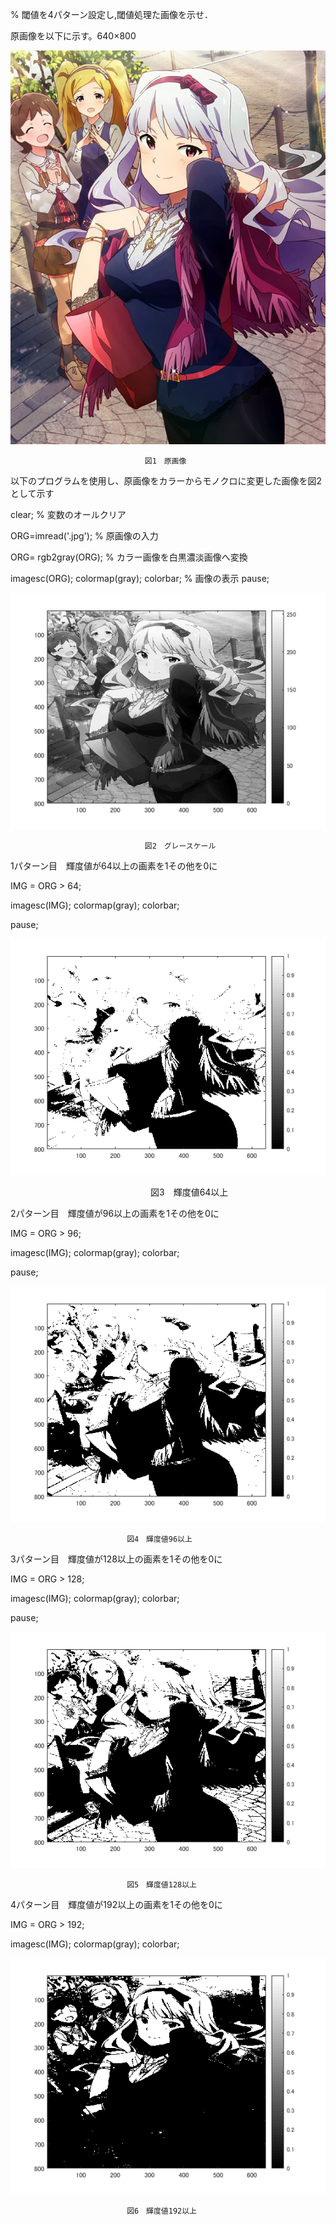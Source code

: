 % 閾値を4パターン設定し,閾値処理た画像を示せ．

原画像を以下に示す。640×800

![原画像](https://github.com/pon03/lecture_image_processing/blob/master/%E8%AA%B2%E9%A1%8C3/takane.jpg?raw=true)

                                  図1　原画像

以下のプログラムを使用し、原画像をカラーからモノクロに変更した画像を図2として示す

clear; % 変数のオールクリア

ORG=imread('.jpg'); % 原画像の入力

ORG= rgb2gray(ORG); % カラー画像を白黒濃淡画像へ変換

imagesc(ORG);
colormap(gray);
colorbar; % 画像の表示
pause;

![原画像](https://github.com/pon03/lecture_image_processing/blob/master/%E8%AA%B2%E9%A1%8C3/gengazou.png?raw=true)

                                  図2　グレースケール

1パターン目　輝度値が64以上の画素を1その他を0に

IMG = ORG > 64;

imagesc(IMG); colormap(gray); colorbar;

pause;

![原画像](https://github.com/pon03/lecture_image_processing/blob/master/%E8%AA%B2%E9%A1%8C3/64.png?raw=true)

　　　　　　　　　　　　　　　　図3　輝度値64以上

2パターン目　輝度値が96以上の画素を1その他を0に

IMG = ORG > 96;

imagesc(IMG); colormap(gray); colorbar;

pause;

![原画像](https://github.com/pon03/lecture_image_processing/blob/master/%E8%AA%B2%E9%A1%8C3/96.png?raw=true)

                              図4　輝度値96以上

3パターン目　輝度値が128以上の画素を1その他を0に
                              
IMG = ORG > 128;

imagesc(IMG); colormap(gray); colorbar;

pause;

![原画像](https://github.com/pon03/lecture_image_processing/blob/master/%E8%AA%B2%E9%A1%8C3/128.png?raw=true)

                              図5　輝度値128以上

4パターン目　輝度値が192以上の画素を1その他を0に

IMG = ORG > 192;

imagesc(IMG); colormap(gray); colorbar;

![原画像](https://github.com/pon03/lecture_image_processing/blob/master/%E8%AA%B2%E9%A1%8C3/192.png?raw=true)

                              図6　輝度値192以上
